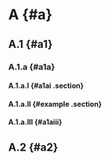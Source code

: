 # A {#a}

## A.1 {#a1}

### A.1.a {#a1a}

#### A.1.a.I {#a1ai .section}

#### A.1.a.II {#example .section}

#### A.1.a.III {#a1aiii}

## A.2 {#a2}

